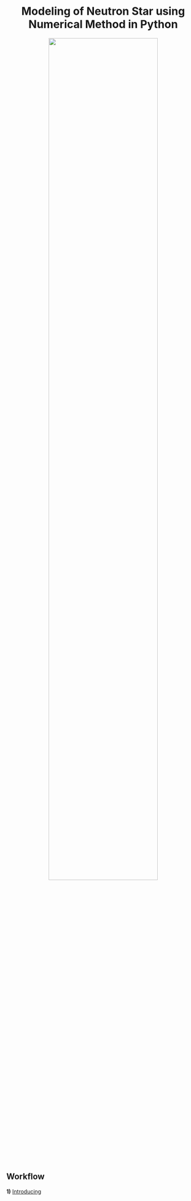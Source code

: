 # <center> Modeling of Neutron Star using Numerical Method in Python

<center> <img src = "https://universe.nasa.gov/internal_resources/471/supernova.gif" width = 75%></center>

## Workflow

**1)** [Introducing](md/intro.md)

